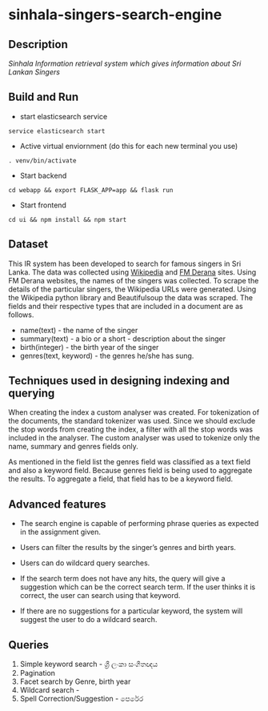 # sinhala-singers-search-engine

## Description

*Sinhala Information retrieval system which gives information about Sri Lankan Singers*

## Build and Run

- start elasticsearch service

``service elasticsearch start``

- Active virtual enviornment (do this for each new terminal you use)

``. venv/bin/activate``

- Start backend

``cd webapp && export FLASK_APP=app && flask run``

- Start frontend

``cd ui && npm install && npm start``

## Dataset

 This IR system has been developed to search for famous singers in Sri Lanka. The data was collected using [Wikipedia](https://en.wikipedia.org/wiki/List_of_Sri_Lankan_musicians) and [FM Derana](http://www.fmderana.lk/sri-lankan-artists) sites. Using FM Derana websites, the names of the singers was collected. To scrape the details of the particular singers, the Wikipedia URLs were generated. Using the Wikipedia python library and Beautifulsoup the data was scraped.  The fields and their respective types that are included in a document are as follows.

- name(text)  - the name of the singer
- summary(text) - a bio or a short - description about the singer
- birth(integer) - the birth year of the singer
- genres(text, keyword) - the genres he/she has sung.

## Techniques used in designing indexing and querying

When creating the index a custom analyser was created. For tokenization of the documents, the standard tokenizer was used. Since we should exclude the stop words from creating the index, a filter with all the stop words was included in the analyser. The custom analyser was used to tokenize only the name, summary and genres fields only. 

As mentioned in the field list the genres field was classified as a text field and also a keyword field. Because genres field is being used to aggregate the results. To aggregate a field, that field has to be a keyword field. 

## Advanced features

- The search engine is capable of performing phrase queries as expected in the assignment given. 

- Users can filter the results by the singer’s genres and birth years.

- Users can do wildcard query searches.

- If the search term does not have any hits, the query will give a suggestion which can be the correct search term. If the user thinks it is correct, the user can search using that keyword. 

- If there are no suggestions for a particular keyword, the system will suggest the user to do a wildcard search.


## Queries
1. Simple keyword search - ශ්‍රී ලංකා සංගීතඥය
2. Pagination
3. Facet search by Genre, birth year
4. Wildcard search - 
4. Spell Correction/Suggestion - පෙරේර
